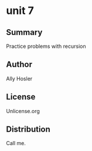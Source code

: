 unit 7
======

Summary
-------
Practice problems with recursion

Author
------
Ally Hosler

License
-------
Unlicense.org

Distribution
------------
Call me.